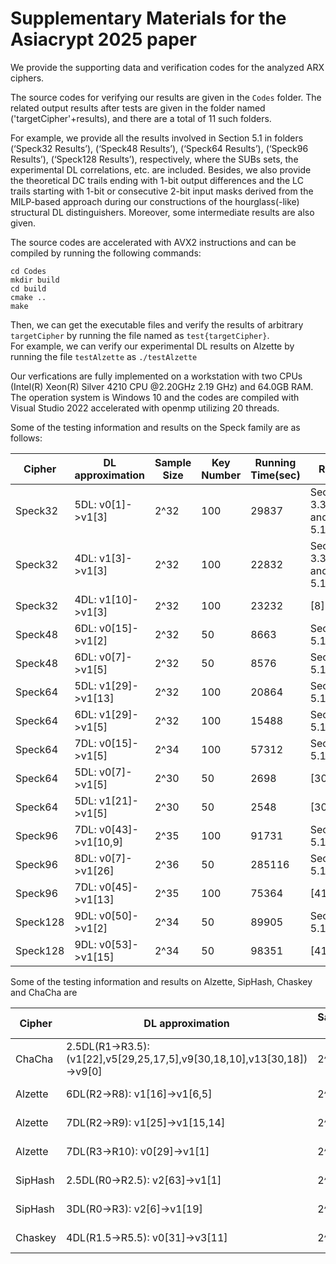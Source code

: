# Supplementary Materials for the Asiacrypt 2025 paper
We provide the supporting data and verification codes for the analyzed ARX ciphers.

The source codes for verifying our results are given in the `Codes` folder. 
The related output results after tests are given in the folder named ('targetCipher'+results), and there are a total of 11 such folders.
 

For example, we provide all the results involved in Section 5.1 in folders (‘Speck32 Results’), (‘Speck48 Results’), (‘Speck64 Results’), (‘Speck96 Results’), (‘Speck128 Results’), respectively, where the SUBs sets, the experimental DL correlations, etc. are included. Besides, we also provide the theoretical DC trails ending with 1-bit output differences and the LC trails starting with 1-bit or consecutive 2-bit input masks derived from the MILP-based approach during our constructions of the hourglass(-like) structural DL distinguishers. Moreover, some intermediate results are also given. 

The source codes are accelerated with AVX2 instructions and can be compiled by running the following commands:
```
cd Codes
mkdir build
cd build
cmake ..
make
```
Then, we can get the executable files and verify the results of arbitrary `targetCipher` by running the file named as `test{targetCipher}`.  
For example, we can verify our experimental DL results on Alzette by running the file `testAlzette` as
``
./testAlzette
``

Our verfications are fully implemented on a workstation with two CPUs (Intel(R) Xeon(R) Silver 4210 CPU @2.20GHz 2.19 GHz) and 64.0GB RAM. The operation system is Windows 10 and the codes are compiled with Visual Studio 2022 accelerated with openmp utilizing 20 threads.

Some of the testing information and results on the Speck family are as follows:

|Cipher |DL approximation |Sample Size|   Key Number|Running Time(sec)|Ref.
|----|----|----|----|----|----|
|Speck32 |   5DL: v0[1]->v1[3]|       2^32  |         100  |   29837  |     Section 3.3 and 5.1|
|Speck32 |   4DL: v1[3]->v1[3]|       2^32  |         100  |   22832  |     Section 3.3 and 5.1|
|Speck32 |   4DL: v1[10]->v1[3] |     2^32 |          100   |        23232 |        [8]
|Speck48 |   6DL: v0[15]->v1[2]|     2^32 |           50 |          8663    |    Section 5.1|
|Speck48 |   6DL: v0[7]->v1[5]|     2^32 |           50 |          8576    |    Section 5.1|
|Speck64  |  5DL: v1[29]->v1[13]   |  2^32  |         100 |          20864  |     Section 5.1|
|Speck64   | 6DL: v1[29]->v1[5]   |   2^32   |        100    |       15488    |   Section 5.1|
|Speck64  |  7DL: v0[15]->v1[5]      |2^34    |       100     |      57312    |   Section 5.1|
|Speck64 |   5DL: v0[7]->v1[5]      | 2^30     |       50    |       2698     |     [30]|
|Speck64  |  5DL: v1[21]->v1[5]      |2^30   |         50     |      2548     |     [30]|
|Speck96   | 7DL: v0[43]->v1[10,9]   |2^35       |    100          | 91731   |    Section 5.1|
|Speck96    |8DL: v0[7]->v1[26]      |2^36      |      50    |       285116 |     Section 5.1  |
|Speck96  |  7DL: v0[45]->v1[13]  |   2^35   |        100   |        75364    |     [41]  |
|Speck128  | 9DL: v0[50]->v1[2]   |   2^34        |    50        |  89905     |  Section 5.1 |
|Speck128  | 9DL: v0[53]->v1[15]     |2^34     |       50     |      98351   |      [41] |  

 Some of the testing information and results on Alzette, SipHash, Chaskey and ChaCha are
 
|Cipher |DL approximation |Sample Size| Running Time(sec)|Ref.
|----|----|----|----|----|
|ChaCha | 2.5DL(R1->R3.5): (v1[22],v5[29,25,17,5],v9[30,18,10],v13[30,18])->v9[0]|   2^43|  1893940 | Section 6.1|
|Alzette | 6DL(R2->R8): v1[16]->v1[6,5] |     2^34  |         983  |    Section 5.2|
|Alzette | 7DL(R2->R9): v1[25]->v1[15,14] |   2^38  |        16659  |   Section 5.2|
|Alzette | 7DL(R3->R10): v0[29]->v1[1]  |     2^34  |        1074   |  Section 5.2|
|SipHash | 2.5DL(R0->R2.5): v2[63]->v1[1] |   2^25  |         5.5   |   Section 5.3|
|SipHash | 3DL(R0->R3): v2[6]->v1[19]  |      2^25  |          6   |    Section 5.3|
|Chaskey | 4DL(R1.5->R5.5): v0[31]->v3[11] |   2^34  |         1702 |   Section 5.4 |
